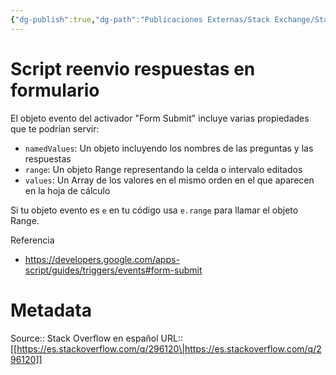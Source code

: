 ```yaml
---
{"dg-publish":true,"dg-path":"Publicaciones Externas/Stack Exchange/Stack Overflow en español/es.stackoverflow.com-296120.md","permalink":"/publicaciones-externas/stack-exchange/stack-overflow-en-espanol/es-stackoverflow-com-296120/","title":"Script reenvio respuestas en formulario","hide":true,"noteIcon":"\"0\"","created":"2024-04-03T12:49:10.760-06:00","updated":"2024-04-05T16:43:56.067-06:00"}
---
```


# Script reenvio respuestas en formulario

El objeto evento del activador "Form Submit" incluye varias propiedades que te podrían servir:

- `namedValues`: Un objeto incluyendo los nombres de las preguntas y las respuestas
- `range`: Un objeto Range representando la celda o intervalo editados
- `values`: Un Array de los valores en el mismo orden en el que aparecen en la hoja de cálculo

Si tu objeto evento es `e` en tu código usa `e.range` para llamar el objeto Range.

Referencia

- https://developers.google.com/apps-script/guides/triggers/events#form-submit

# Metadata
Source:: Stack Overflow en español
URL:: [[https://es.stackoverflow.com/q/296120\|https://es.stackoverflow.com/q/296120]]

